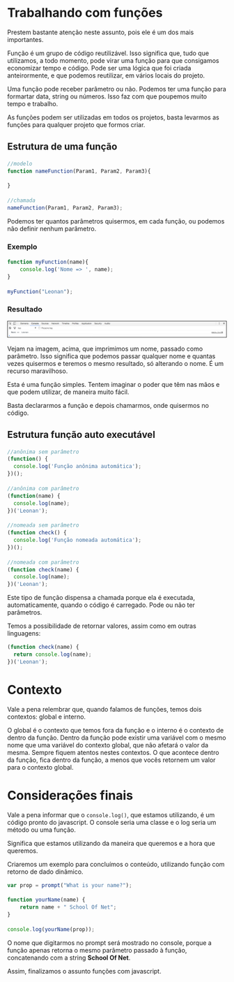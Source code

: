 # Trabalhando com funções

Prestem bastante atenção neste assunto, pois ele é um dos mais importantes.

Função é um grupo de código reutilizável. Isso significa que, tudo que utilizamos, a todo momento, pode virar uma função para que consigamos economizar tempo e código. 
Pode ser uma lógica que foi criada anteirormente, e que podemos reutilizar, em vários locais do projeto.

Uma função pode receber parâmetro ou não. Podemos ter uma função para formartar data, string ou números. Isso faz com que poupemos muito tempo e trabalho.

As funções podem ser utilizadas em todos os projetos, basta levarmos as funções para qualquer projeto que formos criar.

## Estrutura de uma função

```javascript
//modelo
function nameFunction(Param1, Param2, Param3){

}

//chamada
nameFunction(Param1, Param2, Param3);
```

Podemos ter quantos parâmetros quisermos, em cada função, ou podemos não definir nenhum parâmetro.

### Exemplo

```javascript
function myFunction(name){
    console.log('Nome => ', name);
}

myFunction("Leonan");
```

### Resultado

![myFunction_result](./images/myFunction_result.png "myFunction_result")

Vejam na imagem, acima, que imprimimos um nome, passado como parâmetro. Isso significa que podemos passar qualquer nome e quantas vezes quisermos e teremos o mesmo resultado, só alterando o nome. É um recurso maravilhoso.

Esta é uma função simples. Tentem imaginar o poder que têm nas mãos e que podem utilizar, de maneira muito fácil.

Basta declararmos a função e depois chamarmos, onde quisermos no código.

## Estrutura função auto executável

```javascript
//anônima sem parâmetro
(function() {
  console.log('Função anônima automática');
})();

//anônima com parâmetro
(function(name) {
  console.log(name);
})('Leonan');

//nomeada sem parâmetro
(function check() {
  console.log('Função nomeada automática');
})();

//nomeada com parâmetro
(function check(name) {
  console.log(name);
})('Leonan');
```

Este tipo de função dispensa a chamada porque ela é executada, automaticamente, quando o código é carregado. Pode ou não ter parâmetros.

Temos a possibilidade de retornar valores, assim como em outras linguagens:

```javascript
(function check(name) {
  return console.log(name);
})('Leonan');
```

# Contexto

Vale a pena relembrar que, quando falamos de funções, temos dois contextos: global e interno.

O global é o contexto que temos fora da função e o interno é o contexto de dentro da função. Dentro da função pode existir uma variável com o mesmo nome que uma variável do contexto global, que não afetará o valor da mesma. 
Sempre fiquem atentos nestes contextos. O que acontece dentro da função, fica dentro da função, a menos que vocês retornem um valor para o contexto global.

# Considerações finais

Vale a pena informar que o `console.log()`, que estamos utilizando, é um código pronto do javascript. O console seria uma classe e o log seria um método ou uma função.

Significa que estamos utilizando da maneira que queremos e a hora que queremos. 

Criaremos um exemplo para concluímos o conteúdo, utilizando função com retorno de dado dinâmico.

```javascript
var prop = prompt("What is your name?");

function yourName(name) {
    return name + " School Of Net";
}

console.log(yourName(prop));
```

O nome que digitarmos no prompt será mostrado no console, porque a função apenas retorna o mesmo parâmetro passado à função, concatenando com a string **School Of Net**.

Assim, finalizamos o assunto funções com javascript.